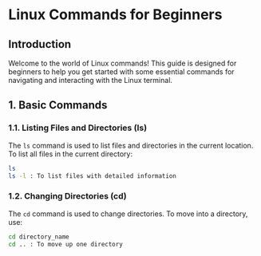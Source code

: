 # Linux Commands for Beginners

## Introduction

Welcome to the world of Linux commands! This guide is designed for beginners to help you get started with some essential commands for navigating and interacting with the Linux terminal.

## 1. Basic Commands


### 1.1. Listing Files and Directories (ls)

The `ls` command is used to list files and directories in the current location. To list all files in the current directory:

```bash
ls
ls -l : To list files with detailed information
```

### 1.2. Changing Directories (cd)

The `cd` command is used to change directories. To move into a directory, use:

```bash
cd directory_name
cd .. : To move up one directory
```